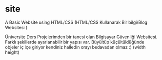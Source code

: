 # site
A Basic Website using HTML/CSS (HTML/CSS Kullanarak Bir bilgi/Blog Websitesi )


Üniversite Ders Projelerimden bir tanesi olan Bilgisayar Güvenliği Websitesi.
Farklı şekillerde ayarlanabilir bir yapısı var.
Büyültüp küçültüldüğünde objeler iç içe giriyor kendiniz halledin orayı bedavadan olmaz :) (width height)
